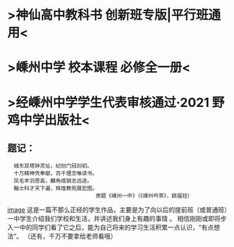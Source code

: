 #   >神仙高中教科书							 创新班专版|平行班通用<
#   >嵊州中学 校本课程									  必修全一册<
#   >经嵊州中学学生代表审核通过·2021				 野鸡中学出版社<

##    题记：
      城东双塔钟灵址，纪创门冠剡初。
      十万精神凭奉献，百千理念唯读书。
      凤毛丰羽思高，麟角成钢志远途。
      翰士科才天下遍，辉煌教苑展宏图。
                                原题《嵊州一中》（《嵊州吟萃》，姚福铨）
   [image](https://github.com/LiErJ3412/-/blob/main/Pictures/Picture1.png)
   这是一篇不那么正经的学生作品，主要是为了向以后的提前班（或普通班）一中学生介绍我们学校和生活，并讲述我们身上有趣的事情 。
相信刚刚或即将步入一中的同学们看了它之后，能为自己将来的学习生活积累一点认识，“有点想法”。
（还有，千万不要拿给老师看哦）
